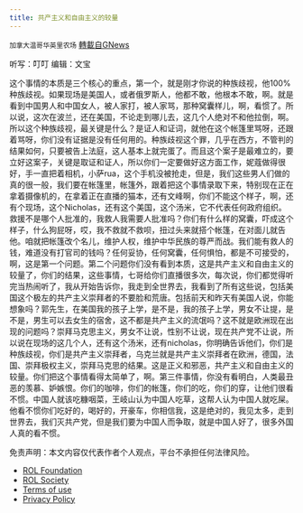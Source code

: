 ```yaml
---
title: 共产主义和自由主义的较量
---
```

`加拿大温哥华英里农场` [轉載自GNews](https://gnews.org/zh-hans/2463881/)

听写：叮叮 编辑：文宝

这个事情的本质是三个核心的重点，第一个，就是刚才你说的种族歧视，他100%种族歧视。如果现场是美国人，或者俄罗斯人，他都不敢，他根本不敢，啊。就是看到中国男人和中国女人，被人家打，被人家骂，那种窝囊样儿，啊，看惯了。所以说，这次在波兰，还在美国，不论走到哪儿去，这几个人绝对不和他拉倒，啊。所以这个种族歧视，最关键是什么？是证人和证词，就他在这个帐篷里骂呀，还跟着骂呀，你们没有证据是没有任何用的。种族歧视这个罪，几乎在西方，不管判的结果如何，只要被告上法庭，这人基本上就完蛋了。而且这个案子是最难立的，要立好这案子，关键是取证和证人，所以你们一定要做好这方面工作，妮蔻做得很好，手一直把着相机，小萨rua，这个手机没被抢走，但是，我们这些男人们做的真的很一般，我们要在帐篷里，帐篷外，跟着把这个事情录取下来，特别现在正在拿着摄像机的，在拿着正在直播的猫本，还有文峰啊，你们不能这个样子，啊，还有个现场，这个Nicholas，还有这个美国，这个汤米，它不代表任何政府组织。救援不是哪个人批准的，我救人我需要人批准吗？你们有什么样的窝囊，吓成这个样子，什么狗屁呀，哎，我不救就不救呗，扭过头来就搭个帐篷，在对面儿就告他。咱就把帐篷改个名儿，维护人权，维护中华民族的尊严而战。我们能有救人的钱，难道没有打官司的钱吗？任何妥协，任何窝囊，任何惧怕，都是不可接受的，啊，这是第一个问题。第二个问题你们没有看到本质，这是共产主义和自由主义的较量了，你们的结果，这些事情，七哥给你们直播很多次，每次说，你们都觉得听完当热闹听了，我从开始告诉你，我走到全世界去，我看到了所有这些说，包括美国这个极左的共产主义崇拜者的不要脸和荒唐。包括前天和昨天有美国人说，你能想象吗？郭先生，在美国我的孩子上学，是不是，我的孩子上学，男女不让提，是不是，男生可以去女生的宿舍，这不都是共产主义的流氓吗？这不就是欧洲现在出现的问题吗？崇拜马克思主义，男女不让说，性别不让说，现在共产党不让说，所以说在现场的这几个人，还有这个汤米，还有nicholas，你明确告诉他们，你们是种族歧视，你们是共产主义崇拜者，乌克兰就是共产主义崇拜者在欧洲，德国，法国、崇拜极权主义，崇拜马克思的结果。这是正义和邪恶，共产主义和自由主义的较量。你们把这个事情看得太简单了，啊。第三件事情，你没有看明白，人类最丑恶的羡慕、妒嫉恨。你们的咖啡，你们的帐篷，你们的吃，你们的穿，让他们很看不惯。中国人就该吃糠咽菜，王岐山认为中国人吃草，这帮人认为中国人就吃屎。他看不惯你们吃好的，喝好的，开豪车，你相信我，这是绝对的，我见太多，走到世界去，我们灭共产党，但是我们要为中国人而争取，就是中国人好了，很多外国人真的看不惯。

免责声明：本文内容仅代表作者个人观点，平台不承担任何法律风险。
  
- [ROL Foundation](https://rolfoundation.org/)
- [ROL Society](https://rolsociety.org/)
- [Terms of use](https://gnews.org/terms-of-use-3/)
- [Privacy Policy](https://gnews.org/privacy-policy/)
